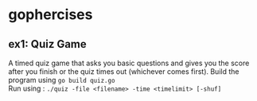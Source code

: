 # gophercises

## ex1: Quiz Game

A timed quiz game that asks you basic questions and gives you the score after you finish or the quiz times out (whichever comes first).
Build the program using `go build quiz.go` <br>
Run using :
`./quiz -file <filename> -time <timelimit> [-shuf]`
